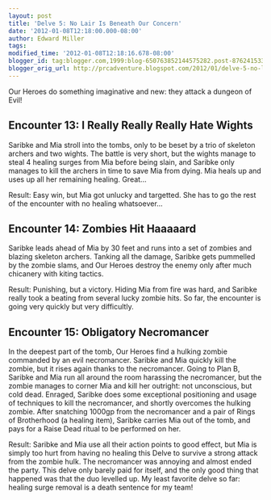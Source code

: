 ```yaml
---
layout: post
title: 'Delve 5: No Lair Is Beneath Our Concern'
date: '2012-01-08T12:18:00.000-08:00'
author: Edward Miller
tags: 
modified_time: '2012-01-08T12:18:16.678-08:00'
blogger_id: tag:blogger.com,1999:blog-650763852144575282.post-8762415338413747352
blogger_orig_url: http://prcadventure.blogspot.com/2012/01/delve-5-no-lair-is-beneath-our-concern.html
---
```


Our Heroes do something imaginative and new: they attack a dungeon of Evil!

## Encounter 13: I Really Really Really Hate Wights

Saribke and Mia stroll into the tombs, only to be beset by a trio of skeleton archers and two wights. The battle is very short, but the wights manage to steal 4 healing surges from Mia before being slain, and Saribke only manages to kill the archers in time to save Mia from dying. Mia heals up and uses up all her remaining healing. Great...

Result: Easy win, but Mia got unlucky and targetted. She has to go the rest of the encounter with no healing whatsoever...

## Encounter 14: Zombies Hit Haaaaard

Saribke leads ahead of Mia by 30 feet and runs into a set of zombies and blazing skeleton archers. Tanking all the damage, Saribke gets pummelled by the zombie slams, and Our Heroes destroy the enemy only after much chicanery with kiting tactics.

Result: Punishing, but a victory. Hiding Mia from fire was hard, and Saribke really took a beating from several lucky zombie hits. So far, the encounter is going very quickly but very difficultly.

## Encounter 15: Obligatory Necromancer

In the deepest part of the tomb, Our Heroes find a hulking zombie commanded by an evil necromancer. Saribke and Mia quickly kill the zombie, but it rises again thanks to the necromancer. Going to Plan B, Saribke and Mia run all around the room harassing the necromancer, but the zombie manages to corner Mia and kill her outright: not unconscious, but cold dead. Enraged, Saribke does some exceptional positioning and usage of techniques to kill the necromancer, and shortly overcomes the hulking zombie. After snatching 1000gp from the necromancer and a pair of Rings of Brotherhood (a healing item), Saribke carries Mia out of the tomb, and pays for a Raise Dead ritual to be performed on her.

Result: Saribke and Mia use all their action points to good effect, but Mia is simply too hurt from having no healing this Delve to survive a strong attack from the zombie hulk. The necromancer was annoying and almost ended the party. This delve only barely paid for itself, and the only good thing that happened was that the duo levelled up. My least favorite delve so far: healing surge removal is a death sentence for my team!
